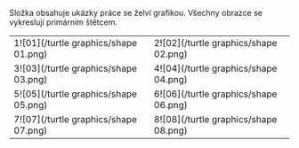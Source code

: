 Složka obsahuje ukázky práce se želví grafikou.
Všechny obrazce se vykreslují primárním štětcem.

|                                       |                                       |
|-------------------------------------- | ------------------------------------- |
| 1![01](/turtle graphics/shape 01.png) | 2![02](/turtle graphics/shape 02.png) |
| 3![03](/turtle graphics/shape 03.png) | 4![04](/turtle graphics/shape 04.png) |
| 5![05](/turtle graphics/shape 05.png) | 6![06](/turtle graphics/shape 06.png) |
| 7![07](/turtle graphics/shape 07.png) | 8![08](/turtle graphics/shape 08.png) |
